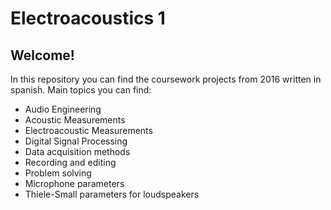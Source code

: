 # Electroacoustics 1
## Welcome!
In this repository you can find the coursework projects from 2016 written in spanish. Main topics you can find:

- Audio Engineering
- Acoustic Measurements
- Electroacoustic Measurements
- Digital Signal Processing
- Data acquisition methods
- Recording and editing
- Problem solving
- Microphone parameters
- Thiele-Small parameters for loudspeakers
